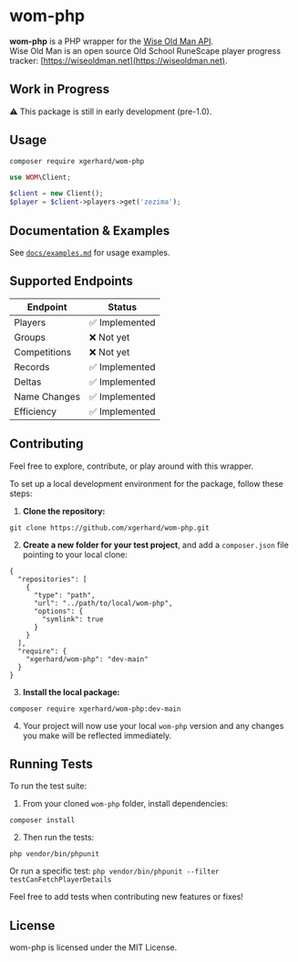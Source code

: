 # wom-php

**wom-php** is a PHP wrapper for the [Wise Old Man API](https://docs.wiseoldman.net/).  
Wise Old Man is an open source Old School RuneScape player progress tracker: [https://wiseoldman.net](https://wiseoldman.net).

## Work in Progress
⚠️ This package is still in early development (pre-1.0).

## Usage
```
composer require xgerhard/wom-php
```

```php
use WOM\Client;

$client = new Client();
$player = $client->players->get('zezima');
```

## Documentation & Examples

See [`docs/examples.md`](docs/examples.md) for usage examples.

## Supported Endpoints

| Endpoint        | Status         |
|----------------|----------------|
| Players         | ✅ Implemented |
| Groups          | ❌ Not yet     |
| Competitions    | ❌ Not yet     |
| Records         | ✅ Implemented |
| Deltas          | ✅ Implemented |
| Name Changes    | ✅ Implemented |
| Efficiency      | ✅ Implemented |

## Contributing
Feel free to explore, contribute, or play around with this wrapper.

To set up a local development environment for the package, follow these steps:

1. **Clone the repository:**

```
git clone https://github.com/xgerhard/wom-php.git
```

2. **Create a new folder for your test project**, and add a `composer.json` file pointing to your local clone:

```
{
  "repositories": [
    {
      "type": "path",
      "url": "../path/to/local/wom-php",
      "options": {
        "symlink": true
      }
    }
  ],
  "require": {
    "xgerhard/wom-php": "dev-main"
  }
}
```
3. **Install the local package:**

```
composer require xgerhard/wom-php:dev-main
```

4. Your project will now use your local `wom-php` version and any changes you make will be reflected immediately.


## Running Tests
To run the test suite:

1. From your cloned `wom-php` folder, install dependencies:
```
composer install
```

2. Then run the tests:
```
php vendor/bin/phpunit
```

Or run a specific test: `php vendor/bin/phpunit --filter testCanFetchPlayerDetails`

Feel free to add tests when contributing new features or fixes!

## License
wom-php is licensed under the MIT License.